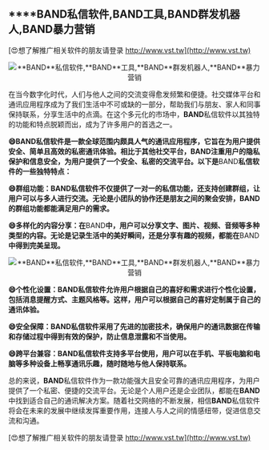 ## ****BAND**私信软件,**BAND**工具,**BAND**群发机器人,**BAND**暴力营销**

[😍想了解推广相关软件的朋友请登录 http://www.vst.tw](http://www.vst.tw)

 <center><img src="https://vst.tw/MP4/tuiguang/png/3.png" alt="**BAND**私信软件,**BAND**工具,**BAND**群发机器人,**BAND**暴力营销"></center>

在当今数字化时代，人们与他人之间的交流变得愈发频繁和便捷。社交媒体平台和通讯应用程序成为了我们生活中不可或缺的一部分，帮助我们与朋友、家人和同事保持联系，分享生活中的点滴。在这个多元化的市场中，**BAND**私信软件以其独特的功能和特点脱颖而出，成为了许多用户的首选之一。

**😄**BAND**私信软件是一款全球范围内颇具人气的通讯应用程序，它旨在为用户提供安全、简单且高效的私密通讯体验。相比于其他社交平台，**BAND**注重用户的隐私保护和信息安全，为用户提供了一个安全、私密的交流平台。以下是**BAND**私信软件的一些独特特点：**

**😄群组功能：**BAND**私信软件不仅提供了一对一的私信功能，还支持创建群组，让用户可以与多人进行交流。无论是小团队的协作还是朋友之间的聚会安排，**BAND**的群组功能都能满足用户的需求。**

**😄多样化的内容分享：在**BAND**中，用户可以分享文字、图片、视频、音频等多种类型的内容。无论是记录生活中的美好瞬间，还是分享有趣的视频，都能在**BAND**中得到完美呈现。**

 <center><img src="https://vst.tw/MP4/tuiguang/png/4.png" alt="**BAND**私信软件,**BAND**工具,**BAND**群发机器人,**BAND**暴力营销"></center>

**😄个性化设置：**BAND**私信软件允许用户根据自己的喜好和需求进行个性化设置，包括消息提醒方式、主题风格等。这样，用户可以根据自己的喜好定制属于自己的通讯体验。**

**😄安全保障：**BAND**私信软件采用了先进的加密技术，确保用户的通讯数据在传输和存储过程中得到有效的保护，防止信息泄露和不当使用。**

**😄跨平台兼容：**BAND**私信软件支持多平台使用，用户可以在手机、平板电脑和电脑等多种设备上畅享通讯乐趣，随时随地与他人保持联系。**

总的来说，**BAND**私信软件作为一款功能强大且安全可靠的通讯应用程序，为用户提供了一个私密、便捷的交流平台。无论是个人用户还是企业团队，都能在**BAND**中找到适合自己的通讯解决方案。随着社交网络的不断发展，相信**BAND**私信软件将会在未来的发展中继续发挥重要作用，连接人与人之间的情感纽带，促进信息交流和沟通。

[😍想了解推广相关软件的朋友请登录 http://www.vst.tw](http://www.vst.tw)



